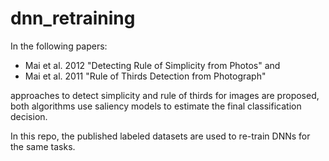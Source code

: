 # dnn_retraining

In the following papers:

* Mai et al. 2012 "Detecting Rule of Simplicity from Photos" and
* Mai et al. 2011 "Rule of Thirds Detection from Photograph"

approaches to detect simplicity and rule of thirds for images are proposed, both algorithms use saliency models to estimate the final classification decision.

In this repo, the published labeled datasets are used to re-train DNNs for the same tasks.

